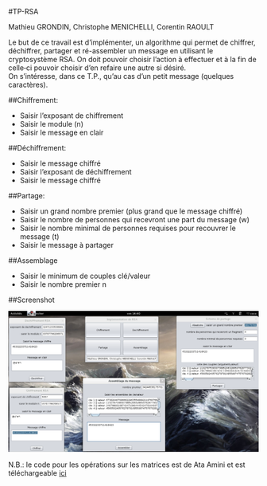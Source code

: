 #TP-RSA

Mathieu GRONDIN, Christophe MENICHELLI, Corentin RAOULT

Le but de ce travail est d’implémenter, un algorithme qui permet de chiffrer, déchiffrer, partager et ré-assembler un message en utilisant le cryptosystème RSA. On doit pouvoir choisir l’action à effectuer et à la fin de celle‐ci pouvoir choisir d’en refaire une autre si désiré.  
On s’intéresse, dans ce T.P., qu’au cas d’un petit message (quelques  caractères). 

##Chiffrement:  
* Saisir l’exposant de chiffrement 
* Saisir le module (n)  
* Saisir le message en clair 

##Déchiffrement: 
* Saisir le message chiffré 
* Saisir l’exposant de déchiffrement 
* Saisir le message chiffré

##Partage:  
* Saisir un grand nombre premier (plus grand que le message chiffré) 
* Saisir le nombre de personnes qui recevront une part du message (w) 
* Saisir le nombre minimal de personnes requises pour recouvrer le message (t) 
* Saisir le message à partager 

##Assemblage
* Saisir le minimum de couples clé/valeur
* Saisir le nombre premier n


##Screenshot

![screenshot](screenshot.png)


N.B.: le code pour les opérations sur les matrices est de Ata Amini et est téléchargeable [ici](http://www.codeproject.com/Articles/405128/Matrix-operations-in-Java)

